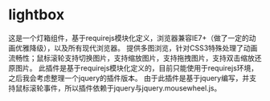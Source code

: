 # lightbox
这是一个灯箱组件，基于requirejs模块化定义，浏览器兼容IE7+（做了一定的动画优雅降级），以及所有现代浏览器。
提供多图浏览，针对CSS3特殊处理了动画流畅性；鼠标滚轮支持切换图片，支持缩放图片，支持拖拽图片，支持双击缩放还原图片。
此插件是基于requirejs模块化定义的，目前只能使用于requirejs环境，之后我会考虑整理一个jquery的插件版本。
由于此插件是基于jquery编写，并支持鼠标滚轮事件，所以插件依赖于jquery与jquery.mousewheel.js。
